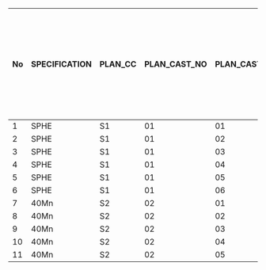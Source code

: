 ﻿| No | SPECIFICATION | PLAN_CC | PLAN_CAST_NO | PLAN_CAST_SEQ | 转炉 | LF | RH | 铸机 | 铸机上开始加工时间 |
|----|---------------|---------|--------------|---------------|----|----|----|----|-----------|
| 1  | SPHE          | S1      | 01           | 01            | 40 | 0  | 40 | 45 | 150       |
| 2  | SPHE          | S1      | 01           | 02            | 40 | 0  | 40 | 45 | 195       |
| 3  | SPHE          | S1      | 01           | 03            | 40 | 0  | 40 | 45 | 240       |
| 4  | SPHE          | S1      | 01           | 04            | 40 | 0  | 40 | 45 | 285       |
| 5  | SPHE          | S1      | 01           | 05            | 40 | 0  | 40 | 45 | 330       |
| 6  | SPHE          | S1      | 01           | 06            | 40 | 0  | 40 | 45 | 375       |
| 7  | 40Mn          | S2      | 02           | 01            | 40 | 45 | 0  | 40 | 150       |
| 8  | 40Mn          | S2      | 02           | 02            | 40 | 45 | 0  | 40 | 190       |
| 9  | 40Mn          | S2      | 02           | 03            | 40 | 45 | 0  | 40 | 230       |
| 10 | 40Mn          | S2      | 02           | 04            | 40 | 45 | 0  | 40 | 270       |
| 11 | 40Mn          | S2      | 02           | 05            | 40 | 45 | 0  | 40 | 310       |
